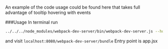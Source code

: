 An example of the code usage could be found here that takes full advantage of tooltip hovering with events 

###Usage
In terminal run
```bash
../../../node_modules/webpack-dev-server/bin/webpack-dev-server.js --hot
```
and visit ```localhost:8080/webpack-dev-server/bundle```
Entry point is app.jsx